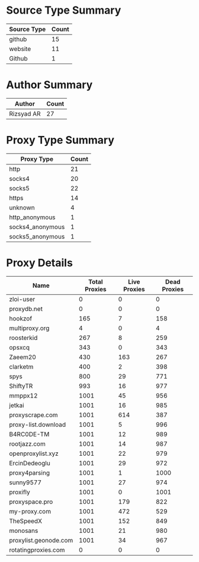 # Source Type Summary

| Source Type | Count |
|-------------|-------|
| github | 15 |
| website | 11 |
| Github | 1 |


# Author Summary

| Author | Count |
|--------|-------|
| Rizsyad AR | 27 |


# Proxy Type Summary

| Proxy Type | Count |
|------------|-------|
| http | 21 |
| socks4 | 20 |
| socks5 | 22 |
| https | 14 |
| unknown | 4 |
| http_anonymous | 1 |
| socks4_anonymous | 1 |
| socks5_anonymous | 1 |


# Proxy Details

| Name | Total Proxies | Live Proxies | Dead Proxies |
|------|---------------|--------------|---------------|
| zloi-user | 0 | 0 | 0 |
| proxydb.net | 0 | 0 | 0 |
| hookzof | 165 | 7 | 158 |
| multiproxy.org | 4 | 0 | 4 |
| roosterkid | 267 | 8 | 259 |
| opsxcq | 343 | 0 | 343 |
| Zaeem20 | 430 | 163 | 267 |
| clarketm | 400 | 2 | 398 |
| spys | 800 | 29 | 771 |
| ShiftyTR | 993 | 16 | 977 |
| mmppx12 | 1001 | 45 | 956 |
| jetkai | 1001 | 16 | 985 |
| proxyscrape.com | 1001 | 614 | 387 |
| proxy-list.download | 1001 | 5 | 996 |
| B4RC0DE-TM | 1001 | 12 | 989 |
| rootjazz.com | 1001 | 14 | 987 |
| openproxylist.xyz | 1001 | 22 | 979 |
| ErcinDedeoglu | 1001 | 29 | 972 |
| proxy4parsing | 1001 | 1 | 1000 |
| sunny9577 | 1001 | 27 | 974 |
| proxifly | 1001 | 0 | 1001 |
| proxyspace.pro | 1001 | 179 | 822 |
| my-proxy.com | 1001 | 472 | 529 |
| TheSpeedX | 1001 | 152 | 849 |
| monosans | 1001 | 21 | 980 |
| proxylist.geonode.com | 1001 | 34 | 967 |
| rotatingproxies.com | 0 | 0 | 0 |
